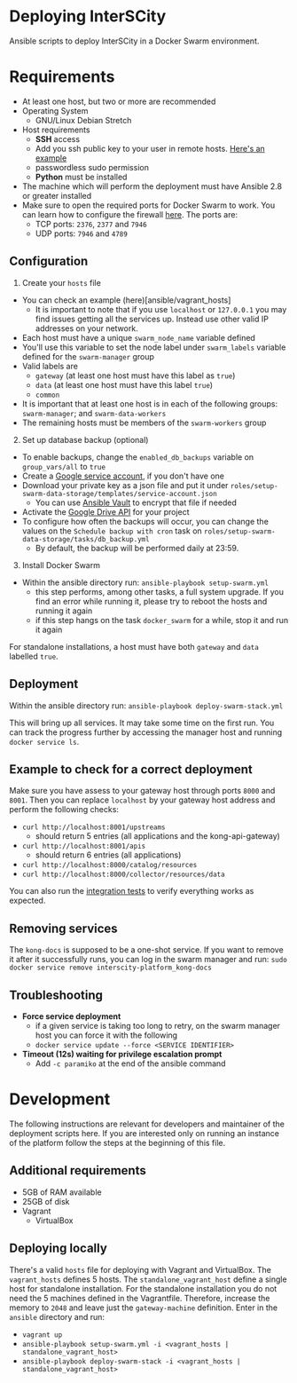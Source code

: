 # Deploying InterSCity

Ansible scripts to deploy InterSCity in a Docker Swarm environment.

# Requirements

* At least one host, but two or more are recommended
* Operating System
  - GNU/Linux Debian Stretch
* Host requirements
  - **SSH** access
  - Add you ssh public key to your user in remote hosts. [Here's an example](https://www.digitalocean.com/community/tutorials/how-to-configure-ssh-key-based-authentication-on-a-linux-server)
  - passwordless sudo permission
  - **Python** must be installed
* The machine which will perform the deployment must have Ansible 2.8 or greater installed
* Make sure to open the required ports for Docker Swarm to work. You can learn how to configure the firewall [here](https://www.digitalocean.com/community/tutorials/how-to-configure-the-linux-firewall-for-docker-swarm-on-ubuntu-16-04). The ports are:
  - TCP ports: `2376`, `2377` and `7946`
  - UDP ports: `7946` and `4789`

## Configuration

1. Create your `hosts` file
  * You can check an example (here)[ansible/vagrant_hosts]
    - It is important to note that if you use `localhost` or `127.0.0.1` you may find issues getting all the services up. Instead use other valid IP addresses on your network.
  * Each host must have a unique `swarm_node_name` variable defined
  * You'll use this variable to set the node label under `swarm_labels` variable defined for the `swarm-manager` group
  * Valid labels are
    - `gateway` (at least one host must have this label as `true`)
    - `data` (at least one host must have this label `true`)
    - `common`
  * It is important that at least one host is in each of the following groups: `swarm-manager`; and `swarm-data-workers`
  * The remaining hosts must be members of the `swarm-workers` group
2. Set up database backup (optional)
  * To enable backups, change the `enabled_db_backups` variable on `group_vars/all` to `true`
  * Create a [Google service account](https://developers.google.com/identity/protocols/oauth2/service-account#creatinganaccount), if you don't have one
  * Download your private key as a json file and put it under `roles/setup-swarm-data-storage/templates/service-account.json`
    - You can use [Ansible Vault](https://docs.ansible.com/ansible/latest/user_guide/vault.html#encrypting-unencrypted-files) to encrypt that file if needed
  * Activate the [Google Drive API](https://console.developers.google.com/apis/library/drive.googleapis.com) for your project
  * To configure how often the backups will occur, you can change the values on the `Schedule backup with cron` task on `roles/setup-swarm-data-storage/tasks/db_backup.yml`
    - By default, the backup will be performed daily at 23:59.
3. Install Docker Swarm
  * Within the ansible directory run: `ansible-playbook setup-swarm.yml`
    - this step performs, among other tasks, a full system upgrade. If you find an error while running it, please try to reboot the hosts and running it again
    - if this step hangs on the task `docker_swarm` for a while, stop it and run it again

For standalone installations, a host must have both `gateway` and `data` labelled `true`.

## Deployment

Within the ansible directory run: `ansible-playbook deploy-swarm-stack.yml`

This will bring up all services. It may take some time on the first run. You can track the progress further by accessing the manager host and running `docker service ls`.

## Example to check for a correct deployment

Make sure you have assess to your gateway host through ports `8000` and `8001`. Then you can replace `localhost` by your gateway host address and perform the following checks:

* `curl http://localhost:8001/upstreams`
  - should return 5 entries (all applications and the kong-api-gateway)
* `curl http://localhost:8001/apis`
  - should return 6 entries (all applications)
* `curl http://localhost:8000/catalog/resources`
* `curl http://localhost:8000/collector/resources/data`

You can also run the [integration tests](src/test/README.md) to verify everything works as expected.

## Removing services

The `kong-docs` is supposed to be a one-shot service. If you want to remove it after it successfully runs, you can log in the swarm manager and run: `sudo docker service remove interscity-platform_kong-docs`

## Troubleshooting

* **Force service deployment**
  - if a given service is taking too long to retry, on the swarm manager host you can force it with the following
  - `docker service update --force <SERVICE IDENTIFIER>`
* **Timeout (12s) waiting for privilege escalation prompt**
  - Add `-c paramiko` at the end of the ansible command

# Development

The following instructions are relevant for developers and maintainer of the deployment scripts here. If you are interested only on running an instance of the platform follow the steps at the beginning of this file.

## Additional requirements

* 5GB of RAM available
* 25GB of disk
* Vagrant
  * VirtualBox

## Deploying locally

There's a valid `hosts` file for deploying with Vagrant and VirtualBox. The `vagrant_hosts` defines 5 hosts. The `standalone_vagrant_host` define a single host for standalone installation. For the standalone installation you do not need the 5 machines defined in the Vagrantfile. Therefore, increase the memory to `2048` and leave just the `gateway-machine` definition. Enter in the `ansible` directory and run:

* `vagrant up`
* `ansible-playbook setup-swarm.yml -i <vagrant_hosts | standalone_vagrant_host>`
* `ansible-playbook deploy-swarm-stack -i <vagrant_hosts | standalone_vagrant_host>`
